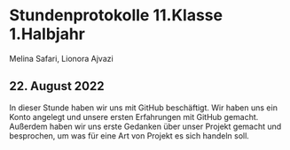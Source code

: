 # Stundenprotokolle 11.Klasse 1.Halbjahr
Melina Safari, Lionora Ajvazi



## 22. August 2022
In dieser Stunde haben wir uns mit GitHub beschäftigt. Wir haben uns ein Konto angelegt und unsere ersten Erfahrungen mit GitHub gemacht. Außerdem haben wir uns erste Gedanken über unser Projekt gemacht und besprochen, um was für eine Art von Projekt es sich handeln soll. 
